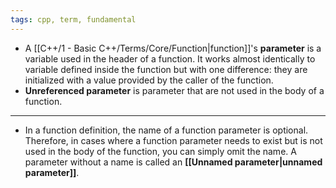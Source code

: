 ```yaml
---
tags: cpp, term, fundamental
---
```


- A [[C++/1 - Basic C++/Terms/Core/Function|function]]'s **parameter** is a variable used in the header of a function. It works almost identically to variable defined inside the function but with one difference: they are initialized with a value provided by the caller of the function.
- **Unreferenced parameter** is parameter that are not used in the body of a function.

---

- In a function definition, the name of a function parameter is optional. Therefore, in cases where a function parameter needs to exist but is not used in the body of the function, you can simply omit the name. A parameter without a name is called an **[[Unnamed parameter|unnamed parameter]]**.